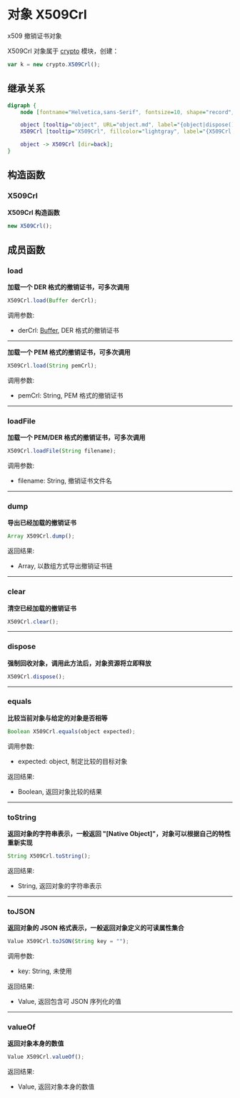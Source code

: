 # 对象 X509Crl
x509 撤销证书对象

X509Crl 对象属于 [crypto](../../module/ifs/crypto.md) 模块，创建：

```JavaScript
var k = new crypto.X509Crl();
```

## 继承关系
```dot
digraph {
    node [fontname="Helvetica,sans-Serif", fontsize=10, shape="record", style="filled", fillcolor="white"];

    object [tooltip="object", URL="object.md", label="{object|dispose()\lequals()\ltoString()\ltoJSON()\lvalueOf()\l}"];
    X509Crl [tooltip="X509Crl", fillcolor="lightgray", label="{X509Crl|new X509Crl()\l|load()\lloadFile()\ldump()\lclear()\l}"];

    object -> X509Crl [dir=back];
}
```

## 构造函数
        
### X509Crl
**X509Crl 构造函数**

```JavaScript
new X509Crl();
```

## 成员函数
        
### load
**加载一个 DER 格式的撤销证书，可多次调用**

```JavaScript
X509Crl.load(Buffer derCrl);
```

调用参数:
* derCrl: [Buffer](Buffer.md), DER 格式的撤销证书

--------------------------
**加载一个 PEM 格式的撤销证书，可多次调用**

```JavaScript
X509Crl.load(String pemCrl);
```

调用参数:
* pemCrl: String, PEM 格式的撤销证书

--------------------------
### loadFile
**加载一个 PEM/DER 格式的撤销证书，可多次调用**

```JavaScript
X509Crl.loadFile(String filename);
```

调用参数:
* filename: String, 撤销证书文件名

--------------------------
### dump
**导出已经加载的撤销证书**

```JavaScript
Array X509Crl.dump();
```

返回结果:
* Array, 以数组方式导出撤销证书链

--------------------------
### clear
**清空已经加载的撤销证书**

```JavaScript
X509Crl.clear();
```

--------------------------
### dispose
**强制回收对象，调用此方法后，对象资源将立即释放**

```JavaScript
X509Crl.dispose();
```

--------------------------
### equals
**比较当前对象与给定的对象是否相等**

```JavaScript
Boolean X509Crl.equals(object expected);
```

调用参数:
* expected: object, 制定比较的目标对象

返回结果:
* Boolean, 返回对象比较的结果

--------------------------
### toString
**返回对象的字符串表示，一般返回 "[Native Object]"，对象可以根据自己的特性重新实现**

```JavaScript
String X509Crl.toString();
```

返回结果:
* String, 返回对象的字符串表示

--------------------------
### toJSON
**返回对象的 JSON 格式表示，一般返回对象定义的可读属性集合**

```JavaScript
Value X509Crl.toJSON(String key = "");
```

调用参数:
* key: String, 未使用

返回结果:
* Value, 返回包含可 JSON 序列化的值

--------------------------
### valueOf
**返回对象本身的数值**

```JavaScript
Value X509Crl.valueOf();
```

返回结果:
* Value, 返回对象本身的数值

